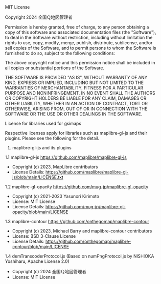 MIT License

Copyright 2024 全国Ｑ地図管理者

Permission is hereby granted, free of charge, to any person obtaining a copy
of this software and associated documentation files (the "Software"), to deal
in the Software without restriction, including without limitation the rights
to use, copy, modify, merge, publish, distribute, sublicense, and/or sell
copies of the Software, and to permit persons to whom the Software is
furnished to do so, subject to the following conditions:

The above copyright notice and this permission notice shall be included in all
copies or substantial portions of the Software.

THE SOFTWARE IS PROVIDED "AS IS", WITHOUT WARRANTY OF ANY KIND, EXPRESS OR
IMPLIED, INCLUDING BUT NOT LIMITED TO THE WARRANTIES OF MERCHANTABILITY,
FITNESS FOR A PARTICULAR PURPOSE AND NONINFRINGEMENT. IN NO EVENT SHALL THE
AUTHORS OR COPYRIGHT HOLDERS BE LIABLE FOR ANY CLAIM, DAMAGES OR OTHER
LIABILITY, WHETHER IN AN ACTION OF CONTRACT, TORT OR OTHERWISE, ARISING FROM,
OUT OF OR IN CONNECTION WITH THE SOFTWARE OR THE USE OR OTHER DEALINGS IN THE
SOFTWARE.


License for libraries used for gsimaps

Respective licenses apply for libraries such as maplibre-gl-js and their plugins. 
Please see the following for the detail.

1. maplibre-gl-js and its plugins

1.1 maplibre-gl-js https://github.com/maplibre/maplibre-gl-js
   - Copyright (c) 2023, MapLibre contributors
   - License Details: https://github.com/maplibre/maplibre-gl-js/blob/main/LICENSE.txt

1.2 maplibre-gl-opacity https://github.com/mug-jp/maplibre-gl-opacity
   - Copyright (c) 2021-2023 Yasunori Kirimoto
   - License: MIT License
   - License Details: https://github.com/mug-jp/maplibre-gl-opacity/blob/main/LICENSE

1.3 maplibre-contour https://github.com/onthegomap/maplibre-contour
   - Copyright (c) 2023, Michael Barry and maplibre-contour contributors
   - License: BSD 3-Clause License
   - License Details: https://github.com/onthegomap/maplibre-contour/blob/main/LICENSE

1.4 demTranscoderProtocol.js (Based on numPngProtocol.js by NISHIOKA Yoshiharu, Apache License 2.0)
   - Copyright (c) 2024 全国Ｑ地図管理者
   - License: MIT License